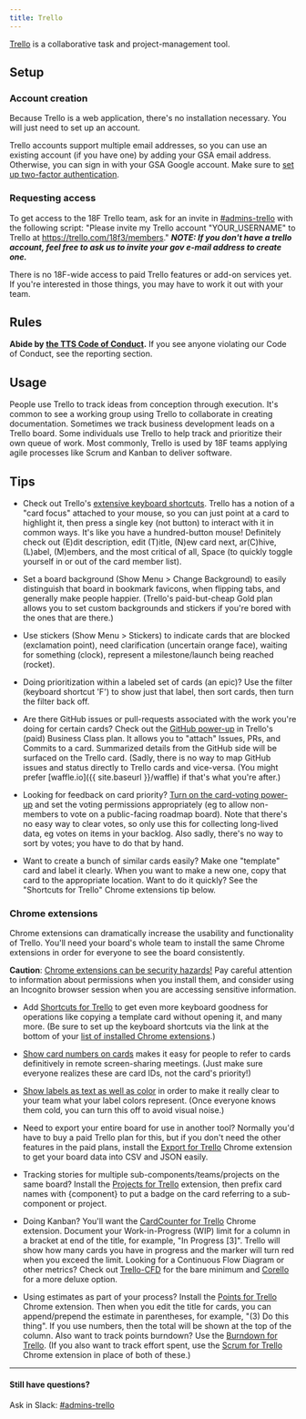 ```yaml
---
title: Trello
---
```


[Trello](https://trello.com/18f3/) is a collaborative task and project-management tool.

## Setup

### Account creation

Because Trello is a web application, there's no installation necessary. You will just need to set up an account.

Trello accounts support multiple email addresses, so you can use an existing account (if you have one) by adding your GSA email address. Otherwise, you can sign in with your GSA Google account. Make sure to [set up two-factor authentication](https://trello.com/2fa).

### Requesting access

To get access to the 18F Trello team, ask for an invite in [#admins-trello](https://gsa-tts.slack.com/messages/admins-trello) with the following script: "Please invite my Trello account "YOUR_USERNAME" to Trello at https://trello.com/18f3/members." ***NOTE: If you don't have a trello account, feel free to ask us to invite your gov e-mail address to create one.***

There is no 18F-wide access to paid Trello features or add-on services yet. If you're interested in those things, you may have to work it out with your team.

## Rules

**Abide by [the TTS Code of Conduct](/code-of-conduct).**  If you see anyone violating our Code of Conduct, see the reporting section.

## Usage

People use Trello to track ideas from conception through execution. It's common to see a working group using Trello to collaborate in creating documentation. Sometimes we track business development leads on a Trello board. Some individuals use Trello to help track and prioritize their own queue of work. Most commonly, Trello is used by 18F teams applying agile processes like Scrum and Kanban to deliver software.

## Tips

- Check out Trello's [extensive keyboard shortcuts](https://trello.com/shortcuts). Trello has a notion of a "card focus" attached to your mouse, so you can just point at a card to highlight it, then press a single key (not button) to interact with it in common ways. It's like you have a hundred-button mouse! Definitely check out (E)dit description, edit (T)itle, (N)ew card next, ar(C)hive, (L)abel, (M)embers, and the most critical of all, Space (to quickly toggle yourself in or out of the card member list).

- Set a board background (Show Menu > Change Background) to easily distinguish that board in bookmark favicons, when flipping tabs, and generally make people happier. (Trello's paid-but-cheap Gold plan allows you to set custom backgrounds and stickers if you're bored with the ones that are there.)

- Use stickers (Show Menu > Stickers) to indicate cards that are blocked (exclamation point), need clarification (uncertain orange face), waiting for something (clock), represent a milestone/launch being reached (rocket).

- Doing prioritization within a labeled set of cards (an epic)? Use the filter (keyboard shortcut 'F') to show just that label, then sort cards, then turn the filter back off.

- Are there GitHub issues or pull-requests associated with the work you're doing for certain cards? Check out the [GitHub power-up](http://blog.trello.com/github-and-trello-integrate-your-commits/) in Trello's (paid) Business Class plan. It allows you to "attach" Issues, PRs, and Commits to a card. Summarized details from the GitHub side will be surfaced on the Trello card. (Sadly, there is no way to map GitHub issues and status directly to Trello cards and vice-versa. (You might prefer [waffle.io]({{ site.baseurl }}/waffle) if that's what you're after.)

- Looking for feedback on card priority? [Turn on the card-voting power-up](http://help.trello.com/article/788-voting-on-cards) and set the voting permissions appropriately (eg to allow non-members to vote on a public-facing roadmap board). Note that there's no easy way to clear votes, so only use this for collecting long-lived data, eg votes on items in your backlog. Also sadly, there's no way to sort by votes; you have to do that by hand.

- Want to create a bunch of similar cards easily? Make one "template" card and label it clearly. When you want to make a new one, copy that card to the appropriate location. Want to do it quickly? See the "Shortcuts for Trello" Chrome extensions tip below.

### Chrome extensions

Chrome extensions can dramatically increase the usability and functionality of Trello. You'll need your board's whole team to install the same Chrome extensions in order for everyone to see the board consistently.

**Caution**: [Chrome extensions can be security hazards!](http://www.howtogeek.com/188346/why-browser-extensions-can-be-dangerous-and-how-to-protect-yourself/) Pay careful attention to information about permissions when you install them, and consider using an Incognito browser session when you are accessing sensitive information.

- Add [Shortcuts for Trello](https://chrome.google.com/webstore/detail/shortcuts-for-trello/pfkeglfbhfmlnapfjfjfkiipclpmanim?hl=en) to get even more keyboard goodness for operations like copying a template card without opening it, and many more. (Be sure to set up the keyboard shortcuts via the link at the bottom of your [list of installed Chrome extensions](chrome://extensions).)

- [Show card numbers on cards](https://chrome.google.com/webstore/detail/trello-card-numbers/kadpkdielickimifpinkknemjdipghaf) makes it easy for people to refer to cards definitively in remote screen-sharing meetings. (Just make sure everyone realizes these are card IDs, not the card's priority!)

- [Show labels as text as well as color](https://chrome.google.com/webstore/detail/card-color-titles-for-tre/hpmobkglehhleflhaefmfajhbdnjmgim) in order to make it really clear to your team what your label colors represent. (Once everyone knows them cold, you can turn this off to avoid visual noise.)

- Need to export your entire board for use in another tool? Normally you'd have to buy a paid Trello plan for this, but if you don't need the other features in the paid plans, install the [Export for Trello](https://chrome.google.com/webstore/detail/export-for-trello/nhdelomnagopgaealggpgojkhcafhnin) Chrome extension to get your board data into CSV and JSON easily.

- Tracking stories for multiple sub-components/teams/projects on the same board? Install the [Projects for Trello](https://chrome.google.com/webstore/detail/projects-for-trello/mholjhodapabhdbchonjjoecmfhobfoa) extension, then prefix card names with {component} to put a badge on the card referring to a sub-component or project.

- Doing Kanban? You'll want the [CardCounter for Trello](https://chrome.google.com/webstore/detail/cardcounter-for-trello/miejdnaildjcmahbhmfngfdoficmkdhi) Chrome extension. Document your Work-in-Progress (WIP) limit for a column in a bracket at end of the title, for example, "In Progress [3]". Trello will show how many cards you have in progress and the marker will turn red when you exceed the limit. Looking for a Continuous Flow Diagram or other metrics? Check out [Trello-CFD](http://trello-cfd.azurewebsites.net/) for the bare minimum and [Corello](https://getcorrello.com/) for a more deluxe option.

- Using estimates as part of your process? Install the [Points for Trello](https://chrome.google.com/webstore/detail/points-for-trello/mkcpchladphoadhaclmnlphhijboljjk?hl=en) Chrome extension. Then when you edit the title for cards, you can append/prepend the estimate in parentheses, for example, "(3) Do this thing". If you use numbers, then the total will be shown at the top of the column. Also want to track points burndown? Use the [Burndown for Trello](https://www.burndownfortrello.com/). (If you also want to track effort spent, use the [Scrum for Trello](https://chrome.google.com/webstore/detail/scrum-for-trello/jdbcdblgjdpmfninkoogcfpnkjmndgje) Chrome extension in place of both of these.)

---

#### Still have questions?

Ask in Slack: [#admins-trello](https://gsa-tts.slack.com/messages/admins-trello/)
